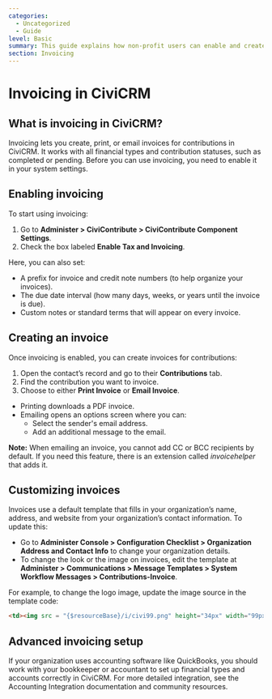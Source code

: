 ```yaml
---
categories:
  - Uncategorized
  - Guide  
level: Basic  
summary: This guide explains how non-profit users can enable and create invoices in CiviCRM, customize invoice templates, and understand basic invoicing settings.  
section: Invoicing  
---
```


# Invoicing in CiviCRM

## What is invoicing in CiviCRM?

Invoicing lets you create, print, or email invoices for contributions in CiviCRM. It works with all financial types and contribution statuses, such as completed or pending. Before you can use invoicing, you need to enable it in your system settings.

## Enabling invoicing

To start using invoicing:

1. Go to **Administer > CiviContribute > CiviContribute Component Settings**.  
2. Check the box labeled **Enable Tax and Invoicing**.  

Here, you can also set:

- A prefix for invoice and credit note numbers (to help organize your invoices).  
- The due date interval (how many days, weeks, or years until the invoice is due).  
- Custom notes or standard terms that will appear on every invoice.

## Creating an invoice

Once invoicing is enabled, you can create invoices for contributions:

1. Open the contact’s record and go to their **Contributions** tab.  
2. Find the contribution you want to invoice.  
3. Choose to either **Print Invoice** or **Email Invoice**.  

- Printing downloads a PDF invoice.  
- Emailing opens an options screen where you can:  
  - Select the sender's email address.  
  - Add an additional message to the email.

**Note:** When emailing an invoice, you cannot add CC or BCC recipients by default. If you need this feature, there is an extension called *invoicehelper* that adds it.

## Customizing invoices

Invoices use a default template that fills in your organization’s name, address, and website from your organization’s contact information. To update this:

- Go to **Administer Console > Configuration Checklist > Organization Address and Contact Info** to change your organization details.  
- To change the look or the image on invoices, edit the template at **Administer > Communications > Message Templates > System Workflow Messages > Contributions-Invoice**.  

For example, to change the logo image, update the image source in the template code:

```html
<td><img src = "{$resourceBase}/i/civi99.png" height="34px" width="99px"></td>
```

## Advanced invoicing setup

If your organization uses accounting software like QuickBooks, you should work with your bookkeeper or accountant to set up financial types and accounts correctly in CiviCRM. For more detailed integration, see the Accounting Integration documentation and community resources.
